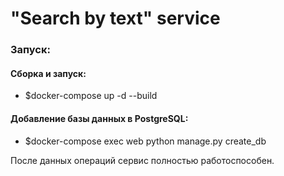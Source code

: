 # "Search by text" service  

### Запуск:

#### Сборка и запуск:

- \$docker-compose up -d --build

#### Добавление базы данных в PostgreSQL:

- \$docker-compose exec web python manage.py create_db

После данных операций сервис полностью работоспособен.